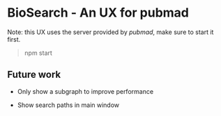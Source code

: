 # BioSearch - An UX for pubmad

Note: this UX uses the server provided by *pubmad*, make sure to start it first.

> npm start

## Future work

- Only show a subgraph to improve performance

- Show search paths in main window